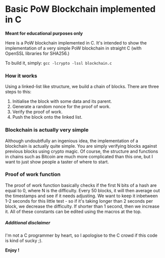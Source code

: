 # Basic PoW Blockchain implemented in C

**Meant for educational purposes only**

Here is a PoW blockchain implemented in C. It's intended to show the implementation of a very simple PoW blockchain in straight C (with OpenSSL libraries for SHA256.)

To build it, simply: `gcc -lcrypto -lssl blockchain.c`

### How it works

Using a linked-list like structure, we build a chain of blocks. There are three steps to this:

1. Initialise the block with some data and its parent.
2. Generate a random nonce for the proof of work.
3. Verify the proof of work.
4. Push the block onto the linked list.

### Blockchain is actually very simple

Although undoubtfully an ingenious idea, the implementation of a blockchain is actually quite simple. You are simply verifying blocks against previous blocks using crypto magic. Of course, the structure and functions in chains such as Bitcoin are much more complicated than this one, but I want to just show people a taster of where to start.

### Proof of work function

The proof of work function basically checks if the first N bits of a hash are equal to 0, where N is the difficulty. Every 50 blocks, it will then average out the timestamps and see if it needs adjusting. We want to keep it inbetween 1-2 seconds for this little test - so if it's taking longer than 2 seconds per block, we decrease the difficulty. If shorter than 1 second, then we increase it. All of these constants can be edited using the macros at the top.

##### Additional disclaimer

I'm not a C programmer by heart, so I apologise to the C crowd if this code is kind of sucky ;).

**Enjoy !**